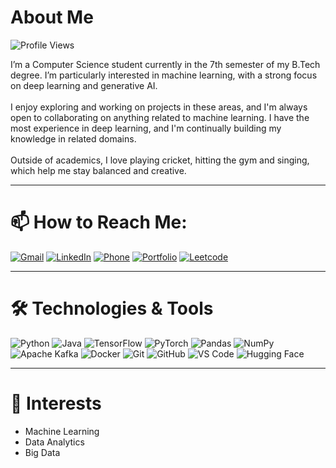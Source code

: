 # About Me
![Profile Views](https://komarev.com/ghpvc/?username=Sameerbeedi&style=flat-square&color=brightgreen)

I’m a Computer Science student currently in the 7th semester of my B.Tech degree. I’m particularly interested in machine learning, with a strong focus on deep learning and generative AI.<br><br> I enjoy exploring and working on projects in these areas, and I'm always open to collaborating on anything related to machine learning. I have the most experience in deep learning, and I'm continually building my knowledge in related domains. <br><br>Outside of academics, I love playing cricket, hitting the gym and singing, which help me stay balanced and creative.

---

# 📫 How to Reach Me:

[![Gmail](https://img.shields.io/badge/Gmail-D14836?style=for-the-badge&logo=gmail&logoColor=white&logoWidth=20)](mailto:sameerbeedi29@gmail.com)
[![LinkedIn](https://img.shields.io/badge/LinkedIn-blue?style=for-the-badge&logo=linkedin&logoColor=white&logoWidth=20)](https://www.linkedin.com/in/sameer-beedi-50a23b299/)
[![Phone](https://img.shields.io/badge/Phone-9380463538-25D366?style=for-the-badge&logo=whatsapp&logoColor=white&logoWidth=20)](tel:+919380463538)
[![Portfolio](https://img.shields.io/badge/Portfolio-visit%20site-0A66C2?style=for-the-badge&logo=vercel&logoColor=white)](https://portfolio-mu-nine-53.vercel.app/)
[![Leetcode](https://img.shields.io/badge/LeetCode-000000?style=for-the-badge&logo=LeetCode&logoColor=)](https://leetcode.com/u/pIFjXhYC60/)

---


# 🛠️ Technologies & Tools

![Python](https://img.shields.io/badge/-Python-3776AB?style=for-the-badge&logo=python&logoColor=white&logoWidth=20)
![Java](https://img.shields.io/badge/-Java-007396?style=for-the-badge&logo=java&logoColor=white&logoWidth=20)
![TensorFlow](https://img.shields.io/badge/-TensorFlow-FF6F00?style=for-the-badge&logo=tensorflow&logoColor=white&logoWidth=20)
![PyTorch](https://img.shields.io/badge/-PyTorch-EE4C2C?style=for-the-badge&logo=pytorch&logoColor=white&logoWidth=20)
![Pandas](https://img.shields.io/badge/-Pandas-150458?style=for-the-badge&logo=pandas&logoColor=white&logoWidth=20)
![NumPy](https://img.shields.io/badge/-NumPy-013243?style=for-the-badge&logo=numpy&logoColor=white&logoWidth=20)
![Apache Kafka](https://img.shields.io/badge/-Kafka-231F20?style=for-the-badge&logo=apachekafka&logoColor=white&logoWidth=20)
![Docker](https://img.shields.io/badge/-Docker-2496ED?style=for-the-badge&logo=docker&logoColor=white&logoWidth=20)
![Git](https://img.shields.io/badge/-Git-F05032?style=for-the-badge&logo=git&logoColor=white&logoWidth=20)
![GitHub](https://img.shields.io/badge/-GitHub-181717?style=for-the-badge&logo=github&logoColor=white&logoWidth=20)
![VS Code](https://img.shields.io/badge/-VS%20Code-007ACC?style=for-the-badge&logo=visualstudiocode&logoColor=white&logoWidth=20)
![Hugging Face](https://img.shields.io/badge/-HuggingFace-fcc624?style=for-the-badge&logo=huggingface&logoColor=black&logoWidth=20)

---

# 🎯 Interests

- Machine Learning  
- Data Analytics  
- Big Data
